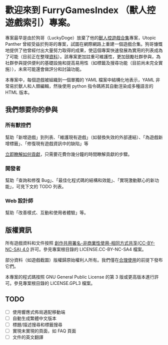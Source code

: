 # 歡迎來到 FurryGamesIndex （獸人控遊戲索引）專案。

專案最早是由於狗哥（LuckyDoge）放棄了他的[獸人控遊戲合集](https://doge.im/recommend/kemono-games.html)專案，Utopic Panther 曾經受益於狗哥的專案，試圖在網際網路上重建一個遊戲合集。狗哥慷慨地提供了他曾經付出大量努力取得的成果，使這個專案快速發展為實用的列表成為了可能（目前正在整理[資料](https://furrygamesindex.github.io/staging-from-luckydoge.txt)）。該專案更加註重可維護性，更加鼓勵社群參與，為社群參與提供便利的基礎設施和提高易用性（如標籤及搜尋功能（目前尚未完全實施）），未來可能還會做評分和討論功能。

本專案中，每個遊戲被組織到一個單獨的 YAML 檔案中結構化地表示，YAML 非常易於獸人和人類編輯，然後使用 python 指令碼將其自動渲染成多種語言的 HTML 版本。

## 我們想要你的參與

### 所有獸控們

幫助「新增遊戲」到列表、「維護現有遊戲」（如替換失效的外部連結）、「為遊戲新增標籤」、「修復現有遊戲資訊中的缺陷」等

[立即瞭解如何貢獻](https://github.com/FurryGamesIndex/games/blob/master/doc/Contribute.zh-tw.md)，只需要花費你幾分鐘的時間瞭解貢獻的步驟。

### 開發者

幫助「查詢和修復 Bug」、「最佳化程式碼的結構和效能」、「實現激動獸心的新功能」，可見下文的 TODO 列表。

### Web 設計師

幫助「改善樣式、互動和使用者體驗」等。

## 版權資訊

所有遊戲資料和文件按照 [創作共用署名-非商業性使用-相同方式共享(CC-BY-NC-SA) 4.0](https://creativecommons.org/licenses/by-nc-sa/4.0/) 許可。參見專案根目錄的 LICENSE.CC-BY-NC-SA4 檔案。

部分資料（如遊戲截圖）版權歸原始權利人所有。我們僅在[合理使用](https://en.wikipedia.org/wiki/Fair_use)的前提下發布它們。

本專案的程式碼按照 GNU General Public License 的第 3 版或更高版本進行許可。參見專案根目錄的 LICENSE.GPL3 檔案。

## TODO

- [ ] 使用響應式佈局適配移動端
- [ ] 自動生成繁體中文版本
- [ ] 標題/描述搜尋和標籤搜尋
- [ ] 實現未實現的頁面，如 FAQ 頁面
- [ ] 文件的英文翻譯
